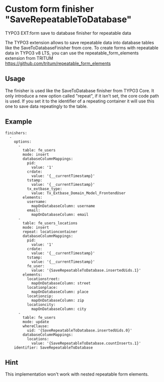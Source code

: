 # Custom form finisher "SaveRepeatableToDatabase"
TYPO3 EXT:form save to database finisher for repeatable data

The TYPO3 extension allows to save repeatable data into database tables like the SaveToDatabaseFinisher from core. To create forms with repeatable data in TYPO3 v8 LTS, you can use the repeatable_form_elements extension from TRITUM https://github.com/tritum/repeatable_form_elements

## Usage
The finisher is used like the SaveToDatabase finisher from TYPO3 Core. It only introduce a new option called "repeat", if it isn't set, the core code path is used. If you set it to the identifier of a repeating container it will use this one to save data repeatingly to the table.

## Example

```
finishers:
  -
    options:
      -
        table: fe_users
        mode: insert
        databaseColumnMappings:
          pid:
            value: '1'
          crdate:
            value: '{__currentTimestamp}'
          tstamp:
            value: '{__currentTimestamp}'
          tx_extbase_type:
            value: Tx_Extbase_Domain_Model_FrontendUser
        elements:
          username:
            mapOnDatabaseColumn: username
          email:
            mapOnDatabaseColumn: email
      -
        table: fe_users_locations
        mode: insert
        repeat: locationcontainer
        databaseColumnMappings:
          pid:
            value: '1'
          crdate:
            value: '{__currentTimestamp}'
          tstamp:
            value: '{__currentTimestamp}'
          fe_user:
            value: '{SaveRepeatableToDatabase.insertedUids.1}'
        elements:
          locationstreet:
            mapOnDatabaseColumn: street
          locationplace:
            mapOnDatabaseColumn: place
          locationzip:
            mapOnDatabaseColumn: zip
          locationcity:
            mapOnDatabaseColumn: city
      -
        table: fe_users
        mode: update
        whereClause:
          uid: '{SaveRepeatableToDatabase.insertedUids.0}'
        databaseColumnMappings:
          locations:
            value: '{SaveRepeatableToDatabase.countInserts.1}'
    identifier: SaveRepeatableToDatabase
```

## Hint

This implementation won't work with nested repeatable form elements.
